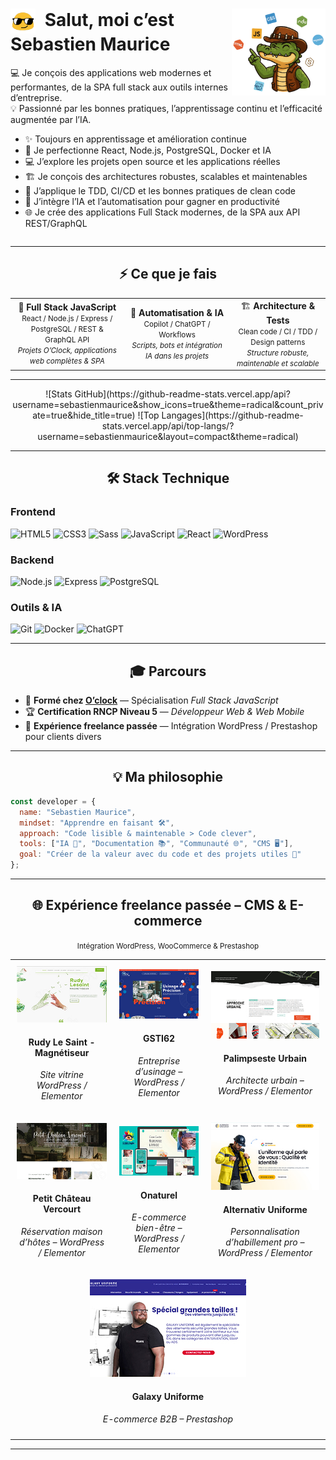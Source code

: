 <!-- 💻 Profil GitHub Pro - Sebastien Maurice -->
<!-- Version dynamique style Kiran, en français -->

<div>
  <!-- Image à droite -->
  <a target="_blank" rel="noopener noreferrer nofollow" href="https://raw.githubusercontent.com/sebastienmaurice/sebastienmaurice/refs/heads/main/croco_dundee_1.png">
    <img align="right" width="35%" src="https://raw.githubusercontent.com/sebastienmaurice/sebastienmaurice/refs/heads/main/croco_dundee_1.png" style="max-width:150px; display:block; position:relative;">
  </a>

  <!-- Titre principal -->
  <h1>
    <img src="https://raw.githubusercontent.com/sebastienmaurice/sebastienmaurice/refs/heads/main/blob-sunglasses.gif" 
         alt="emoji-blob" 
         style="width:40px; vertical-align:middle; margin-right:8px;">
    Salut, moi c’est <strong>Sebastien Maurice</strong>
  </h1>

  <!-- Présentation -->
  <p>
    💻 Je conçois des applications web modernes et performantes, de la SPA full stack aux outils internes d’entreprise.<br>
    💡 Passionné par les bonnes pratiques, l’apprentissage continu et l’efficacité augmentée par l’IA.
  </p>

  <!-- Points clés / Philosophie -->
  <ul>
    <li>✨ Toujours en apprentissage et amélioration continue</li>
    <li>🌱 Je perfectionne React, Node.js, PostgreSQL, Docker et IA</li>
    <li>💻 J’explore les projets open source et les applications réelles</li>
    <li>🏗️ Je conçois des architectures robustes, scalables et maintenables</li>
    <li>🧪 J’applique le TDD, CI/CD et les bonnes pratiques de clean code</li>
    <li>🤖 J’intègre l’IA et l’automatisation pour gagner en productivité</li>
    <li>🌐 Je crée des applications Full Stack modernes, de la SPA aux API REST/GraphQL</li>
  </ul>

  <!-- Clear float -->
  <div style="clear: both;"></div>
</div>

---

<!-- ⚡ Ce que je fais -->
<div align="center">
  <h2>⚡ Ce que je fais</h2>
</div>

<table align="center">
<tr>
<td align="center">
🎯 <b>Full Stack JavaScript</b><br>
<small>React / Node.js / Express / PostgreSQL / REST & GraphQL API</small><br>
<small><i>Projets O’Clock, applications web complètes & SPA</i></small>
</td>
<td align="center">
🤖 <b>Automatisation & IA</b><br>
<small>Copilot / ChatGPT / Workflows</small><br>
<small><i>Scripts, bots et intégration IA dans les projets</i></small>
</td>
<td align="center">
🏗️ <b>Architecture & Tests</b><br>
<small>Clean code / CI / TDD / Design patterns</small><br>
<small><i>Structure robuste, maintenable et scalable</i></small>
</td>
</tr>
</table>

---

<!-- 💎 Badges GitHub -->
<div align="center">
  ![Stats GitHub](https://github-readme-stats.vercel.app/api?username=sebastienmaurice&show_icons=true&theme=radical&count_private=true&hide_title=true)
  ![Top Langages](https://github-readme-stats.vercel.app/api/top-langs/?username=sebastienmaurice&layout=compact&theme=radical)
</div>

---
<!-- 🛠️ Stack technique -->
<div align="center">
  <h2>🛠️ Stack Technique</h2>
</div>

### Frontend
![HTML5](https://img.shields.io/badge/-HTML5-E34F26?logo=html5&logoColor=white)
![CSS3](https://img.shields.io/badge/-CSS3-1572B6?logo=css3&logoColor=white)
![Sass](https://img.shields.io/badge/-Sass-CC6699?logo=sass&logoColor=white)
![JavaScript](https://img.shields.io/badge/-JavaScript-F7DF1E?logo=javascript&logoColor=black)
![React](https://img.shields.io/badge/-React-61DAFB?logo=react&logoColor=black)
![WordPress](https://img.shields.io/badge/-WordPress-21759B?logo=wordpress&logoColor=white)

### Backend
![Node.js](https://img.shields.io/badge/-Node.js-339933?logo=node.js&logoColor=white)
![Express](https://img.shields.io/badge/-Express-000000?logo=express&logoColor=white)
![PostgreSQL](https://img.shields.io/badge/-PostgreSQL-4169E1?logo=postgresql&logoColor=white)

### Outils & IA
![Git](https://img.shields.io/badge/-Git-F05032?logo=git&logoColor=white)
![Docker](https://img.shields.io/badge/-Docker-2496ED?logo=docker&logoColor=white)
![ChatGPT](https://img.shields.io/badge/-ChatGPT-74aa9c?logo=openai&logoColor=white)

---

<!-- 🎓 Parcours -->
<div align="center">
  <h2>🎓 Parcours</h2>
</div>

- 🧭 **Formé chez [O’clock](https://oclock.io)** — Spécialisation *Full Stack JavaScript*  
- 🏆 **Certification RNCP Niveau 5** — *Développeur Web & Web Mobile*  
- 💼 **Expérience freelance passée** — Intégration WordPress / Prestashop pour clients divers

---

<!-- 💡 Philosophie -->
<div align="center">
  <h2>💡 Ma philosophie</h2>
</div>

```js
const developer = {
  name: "Sebastien Maurice",
  mindset: "Apprendre en faisant 🛠️",
  approach: "Code lisible & maintenable > Code clever",
  tools: ["IA 🤖", "Documentation 📚", "Communauté 🌐", "CMS 🖥️"],
  goal: "Créer de la valeur avec du code et des projets utiles 🚀"
};
```
---

<!-- 🌐 Expérience freelance passée - CMS / E-commerce -->
<div align="center">
  <h2>🌐 Expérience freelance passée – CMS & E-commerce</h2>
  <small>Intégration WordPress, WooCommerce & Prestashop</small>
</div>

<table align="center" style="border-collapse: collapse;">
<tr>
<td align="center" style="padding:10px;">
  <a href="https://rudylesaint-magnetiseur.com" target="_blank">
    <img src="https://raw.githubusercontent.com/sebastienmaurice/sebastienmaurice/main/rudylesaint.jpg" width="250">
  </a>
  <h4>Rudy Le Saint - Magnétiseur</h4>
  <p><i>Site vitrine WordPress / Elementor</i></p>
</td>
<td align="center" style="padding:10px;">
  <a href="https://gsti62.com/" target="_blank">
    <img src="https://raw.githubusercontent.com/sebastienmaurice/sebastienmaurice/main/gsti62.jpg" width="250">
  </a>
  <h4>GSTI62</h4>
  <p><i>Entreprise d’usinage – WordPress / Elementor</i></p>
</td>
<td align="center" style="padding:10px;">
  <a href="https://www.palimpseste-urbain.com/" target="_blank">
    <img src="https://raw.githubusercontent.com/sebastienmaurice/sebastienmaurice/main/palimpseste.jpg" width="250">
  </a>
  <h4>Palimpseste Urbain</h4>
  <p><i>Architecte urbain – WordPress / Elementor</i></p>
</td>
</tr>
<tr>
<td align="center" style="padding:10px;">
  <a href="https://www.petitchateauvercourt.com/" target="_blank">
    <img src="https://raw.githubusercontent.com/sebastienmaurice/sebastienmaurice/main/petitchateauvercourt.jpg" width="250">
  </a>
  <h4>Petit Château Vercourt</h4>
  <p><i>Réservation maison d’hôtes – WordPress / Elementor</i></p>
</td>
<td align="center" style="padding:10px;">
  <a href="https://onaturel.eu/" target="_blank">
    <img src="https://raw.githubusercontent.com/sebastienmaurice/sebastienmaurice/main/onaturel.jpg" width="250">
  </a>
  <h4>Onaturel</h4>
  <p><i>E-commerce bien-être – WordPress / Elementor</i></p>
</td>
<td align="center" style="padding:10px;">
  <a href="https://alternativ-uniforme.fr/" target="_blank">
    <img src="https://raw.githubusercontent.com/sebastienmaurice/sebastienmaurice/main/alternativ.jpg" width="250">
  </a>
  <h4>Alternativ Uniforme</h4>
  <p><i>Personnalisation d’habillement pro – WordPress / Elementor</i></p>
</td>
</tr>
<tr>
<td colspan="3" align="center" style="padding:10px;">
  <a href="https://www.galaxy-uniforme.com/" target="_blank">
    <img src="https://raw.githubusercontent.com/sebastienmaurice/sebastienmaurice/main/galaxy.jpg" width="250">
  </a>
  <h4>Galaxy Uniforme</h4>
  <p><i>E-commerce B2B – Prestashop</i></p>
</td>
</tr>
</table>

---
